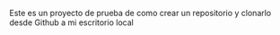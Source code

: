 Este es un proyecto de prueba de como crear un repositorio y clonarlo desde Github a mi escritorio local

